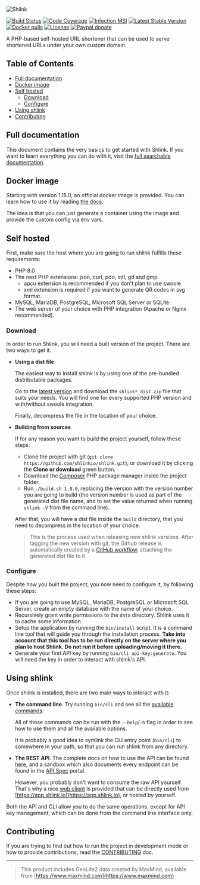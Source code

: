 ![Shlink](https://raw.githubusercontent.com/shlinkio/shlink.io/main/public/images/shlink-hero.png)

[![Build Status](https://img.shields.io/github/workflow/status/shlinkio/shlink/Continuous%20integration/develop?logo=github&style=flat-square)](https://github.com/shlinkio/shlink/actions?query=workflow%3A%22Continuous+integration%22)
[![Code Coverage](https://img.shields.io/codecov/c/gh/shlinkio/shlink/develop?style=flat-square)](https://app.codecov.io/gh/shlinkio/shlink)
[![Infection MSI](https://img.shields.io/endpoint?style=flat-square&url=https%3A%2F%2Fbadge-api.stryker-mutator.io%2Fgithub.com%2Fshlinkio%2Fshlink%2Fdevelop)](https://dashboard.stryker-mutator.io/reports/github.com/shlinkio/shlink/develop)
[![Latest Stable Version](https://img.shields.io/github/release/shlinkio/shlink.svg?style=flat-square)](https://packagist.org/packages/shlinkio/shlink)
[![Docker pulls](https://img.shields.io/docker/pulls/shlinkio/shlink.svg?logo=docker&style=flat-square)](https://hub.docker.com/r/shlinkio/shlink/)
[![License](https://img.shields.io/github/license/shlinkio/shlink.svg?style=flat-square)](https://github.com/shlinkio/shlink/blob/main/LICENSE)
[![Paypal donate](https://img.shields.io/badge/Donate-paypal-blue.svg?style=flat-square&logo=paypal&colorA=aaaaaa)](https://slnk.to/donate)

A PHP-based self-hosted URL shortener that can be used to serve shortened URLs under your own custom domain.

## Table of Contents

- [Full documentation](#full-documentation)
- [Docker image](#docker-image)
- [Self hosted](#self-hosted)
    - [Download](#download)
    - [Configure](#configure)
- [Using shlink](#using-shlink)
- [Contributing](#contributing)

## Full documentation

This document contains the very basics to get started with Shlink. If you want to learn everything you can do with it, visit the [full searchable documentation](https://shlink.io/documentation/).

## Docker image

Starting with version 1.15.0, an official docker image is provided. You can learn how to use it by reading [the docs](https://shlink.io/documentation/install-docker-image/).

The idea is that you can just generate a container using the image and provide the custom config via env vars.

## Self hosted

First, make sure the host where you are going to run shlink fulfills these requirements:

* PHP 8.0
* The next PHP extensions: json, curl, pdo, intl, gd and gmp.
    * apcu extension is recommended if you don't plan to use swoole.
    * xml extension is required if you want to generate QR codes in svg format.
* MySQL, MariaDB, PostgreSQL, Microsoft SQL Server or SQLite.
* The web server of your choice with PHP integration (Apache or Nginx recommended).

### Download

In order to run Shlink, you will need a built version of the project. There are two ways to get it.

* **Using a dist file**

    The easiest way to install shlink is by using one of the pre-bundled distributable packages.

    Go to the [latest version](https://github.com/shlinkio/shlink/releases/latest) and download the `shlink*_dist.zip` file that suits your needs. You will find one for every supported PHP version and with/without swoole integration.

    Finally, decompress the file in the location of your choice.

* **Building from sources**

    If for any reason you want to build the project yourself, follow these steps:

    * Clone the project with git (`git clone https://github.com/shlinkio/shlink.git`), or download it by clicking the **Clone or download** green button.
    * Download the [Composer](https://getcomposer.org/download/) PHP package manager inside the project folder.
    * Run `./build.sh 1.0.0`, replacing the version with the version number you are going to build (the version number is used as part of the generated dist file name, and to set the value returned when running `shlink -V` from the command line).

    After that, you will have a dist file inside the `build` directory, that you need to decompress in the location of your choice.

    > This is the process used when releasing new shlink versions. After tagging the new version with git, the Github release is automatically created by a [GitHub workflow](https://github.com/shlinkio/shlink/actions?query=workflow%3A%22Publish+release%22), attaching the generated dist file to it.

### Configure

Despite how you built the project, you now need to configure it, by following these steps:

* If you are going to use MySQL, MariaDB, PostgreSQL or Microsoft SQL Server, create an empty database with the name of your choice.
* Recursively grant write permissions to the `data` directory. Shlink uses it to cache some information.
* Setup the application by running the `bin/install` script. It is a command line tool that will guide you through the installation process. **Take into account that this tool has to be run directly on the server where you plan to host Shlink. Do not run it before uploading/moving it there.**
* Generate your first API key by running `bin/cli api-key:generate`. You will need the key in order to interact with shlink's API.

## Using shlink

Once shlink is installed, there are two main ways to interact with it:

* **The command line**. Try running `bin/cli` and see all the [available commands](#shlink-cli-help).

    All of those commands can be run with the `--help`/`-h` flag in order to see how to use them and all the available options.

    It is probably a good idea to symlink the CLI entry point (`bin/cli`) to somewhere in your path, so that you can run shlink from any directory.

* **The REST API**. The complete docs on how to use the API can be found [here](https://shlink.io/documentation/api-docs), and a sandbox which also documents every endpoint can be found in the [API Spec](https://api-spec.shlink.io/) portal.

    However, you probably don't want to consume the raw API yourself. That's why a nice [web client](https://github.com/shlinkio/shlink-web-client) is provided that can be directly used from [https://app.shlink.io](https://app.shlink.io), or hosted by yourself.

Both the API and CLI allow you to do the same operations, except for API key management, which can be done from the command line interface only.

## Contributing

If you are trying to find out how to run the project in development mode or how to provide contributions, read the [CONTRIBUTING](CONTRIBUTING.md) doc.

---

> This product includes GeoLite2 data created by MaxMind, available from [https://www.maxmind.com](https://www.maxmind.com)
